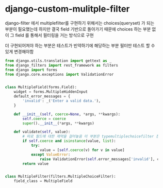 # django-custom-mulitple-filter

django-filter 에서 multiplefilter를 구현하기 위해서는 choices(queryset) 가 되는 부분이 필요했는데
하지만 결국 field 기반으로 돌아가기 때문에 choices 하는 부분 없이 그 field 를 통해서 필터링을 거는 방식으로 구현

더 구현되어져야 하는 부분은 테스트가 빈약하기에 해당하는 부분 필터만 테스트 할 수 있게 변경해야함

```python
from django.utils.translation import gettext as _
from django_filters import rest_framework as filters
from django import forms
from django.core.exceptions import ValidationError


class MultipleField(forms.Field):
    widget = forms.MultipleHiddenInput
    default_error_messages = {
        'invalid': _('Enter a valid data.'),
    }

    def __init__(self, coerce=None, *args, **kwargs):
        self.coerce = coerce
        super().__init__(*args, **kwargs)

    def validate(self, value):
        # 따로 필드에 대한 제약을 걸어놓음 이 부분은 typemultiplechoicefilter 참조
        if self.coerce and isinstance(value, list):
            try:
                value = [self.coerce(v) for v in value]
            except ValueError:
                raise ValidationError(self.error_messages['invalid'], code='invalid')
        return value


class MultipleFilter(filters.MultipleChoiceFilter):
    field_class = MultipleField
```
